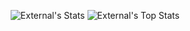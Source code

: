 <p align="center">
  <img alt="External's Stats" src="https://github-readme-stats.vercel.app/api?username=externalhost0&theme=maroongold&show_icons=true"/>
  <img alt="External's Top Stats" src="https://github-readme-stats.vercel.app/api/top-langs/?username=externalhost0&layout=compact&theme=maroongold"/>
</p>
